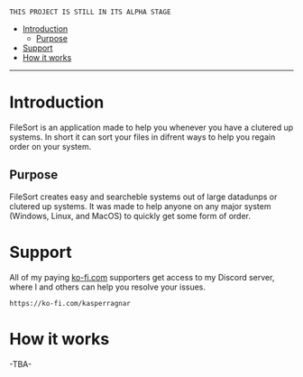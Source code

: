 ```
THIS PROJECT IS STILL IN ITS ALPHA STAGE
```

- [Introduction](#introduction)
  - [Purpose](#purpose)
- [Support](#support)
- [How it works](#how-it-works)

---

# Introduction
FileSort is an application made to help you whenever you have a clutered up systems. 
In short it can sort your files in difrent ways to help you regain order on your system.

## Purpose
FileSort creates easy and searcheble systems out of large datadunps or clutered up systems.
It was made to help anyone on any major system (Windows, Linux, and MacOS) to quickly get some form of order.

# Support
All of my paying [ko-fi.com](#https://ko-fi.com/kasperragnar) supporters get access to my Discord server, where I and others can help you resolve your issues. 

```
https://ko-fi.com/kasperragnar
```

# How it works 
-TBA-


